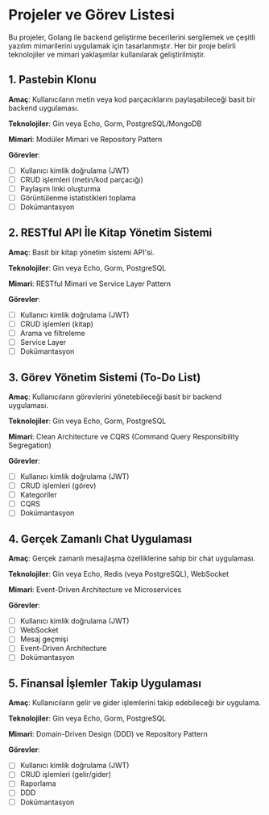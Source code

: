 # Projeler ve Görev Listesi

Bu projeler, Golang ile backend geliştirme becerilerini sergilemek ve çeşitli yazılım mimarilerini uygulamak için tasarlanmıştır. Her bir proje belirli teknolojiler ve mimari yaklaşımlar kullanılarak geliştirilmiştir.

## 1. Pastebin Klonu

**Amaç**: Kullanıcıların metin veya kod parçacıklarını paylaşabileceği basit bir backend uygulaması.

**Teknolojiler**: Gin veya Echo, Gorm, PostgreSQL/MongoDB

**Mimari**: Modüler Mimari ve Repository Pattern

**Görevler**:
- [ ] Kullanıcı kimlik doğrulama (JWT)
- [ ] CRUD işlemleri (metin/kod parçacığı)
- [ ] Paylaşım linki oluşturma
- [ ] Görüntülenme istatistikleri toplama
- [ ] Dokümantasyon

## 2. RESTful API İle Kitap Yönetim Sistemi

**Amaç**: Basit bir kitap yönetim sistemi API'si.

**Teknolojiler**: Gin veya Echo, Gorm, PostgreSQL

**Mimari**: RESTful Mimari ve Service Layer Pattern

**Görevler**:
- [ ] Kullanıcı kimlik doğrulama (JWT)
- [ ] CRUD işlemleri (kitap)
- [ ] Arama ve filtreleme
- [ ] Service Layer
- [ ] Dokümantasyon

## 3. Görev Yönetim Sistemi (To-Do List)

**Amaç**: Kullanıcıların görevlerini yönetebileceği basit bir backend uygulaması.

**Teknolojiler**: Gin veya Echo, Gorm, PostgreSQL

**Mimari**: Clean Architecture ve CQRS (Command Query Responsibility Segregation)

**Görevler**:
- [ ] Kullanıcı kimlik doğrulama (JWT)
- [ ] CRUD işlemleri (görev)
- [ ] Kategoriler
- [ ] CQRS
- [ ] Dokümantasyon

## 4. Gerçek Zamanlı Chat Uygulaması

**Amaç**: Gerçek zamanlı mesajlaşma özelliklerine sahip bir chat uygulaması.

**Teknolojiler**: Gin veya Echo, Redis (veya PostgreSQL), WebSocket

**Mimari**: Event-Driven Architecture ve Microservices

**Görevler**:
- [ ] Kullanıcı kimlik doğrulama (JWT)
- [ ] WebSocket
- [ ] Mesaj geçmişi
- [ ] Event-Driven Architecture
- [ ] Dokümantasyon

## 5. Finansal İşlemler Takip Uygulaması

**Amaç**: Kullanıcıların gelir ve gider işlemlerini takip edebileceği bir uygulama.

**Teknolojiler**: Gin veya Echo, Gorm, PostgreSQL

**Mimari**: Domain-Driven Design (DDD) ve Repository Pattern

**Görevler**:
- [ ] Kullanıcı kimlik doğrulama (JWT)
- [ ] CRUD işlemleri (gelir/gider)
- [ ] Raporlama
- [ ] DDD
- [ ] Dokümantasyon
